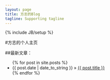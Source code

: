 ```yaml
---
layout: page
title: 方志的Blog
tagline: Supporting tagline
---
```

{% include JB/setup %}

#方志的个人主页

##最新文章：

<ul class="posts">
  {% for post in site.posts %}
    <li><span>{{ post.date | date_to_string }}</span> &raquo; <a href="{{ BASE_PATH }}{{ post.url }}">{{ post.title }}</a></li>
  {% endfor %}
</ul>

